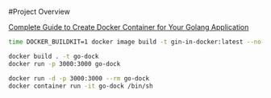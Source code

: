 #Project Overview

[Complete Guide to Create Docker Container for Your Golang Application](https://levelup.gitconnected.com/complete-guide-to-create-docker-container-for-your-golang-application-80f3fb59a15e)

```sh
time DOCKER_BUILDKIT=1 docker image build -t gin-in-docker:latest --no-cache .

docker build . -t go-dock
docker run -p 3000:3000 go-dock

docker run -d -p 3000:3000 --rm go-dock
docker container run -it go-dock /bin/sh
```